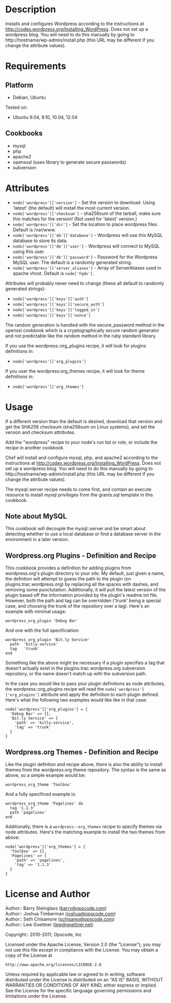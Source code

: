 Description
===========

Installs and configures Wordpress according to the instructions at http://codex.wordpress.org/Installing_WordPress. Does not set up a wordpress blog. You will need to do this manually by going to http://hostname/wp-admin/install.php (this URL may be different if you change the attribute values).

Requirements
============

Platform
--------

* Debian, Ubuntu

Tested on:

* Ubuntu 9.04, 9.10, 10.04, 12.04

Cookbooks
---------

* mysql
* php
* apache2
* opensssl (uses library to generate secure passwords)
* subversion

Attributes
==========

* `node['wordpress']['version']` - Set the version to download. Using 'latest' (the default) will install the most current version.
* `node['wordpress']['checksum']` - sha256sum of the tarball, make sure this matches for the version! (Not used for 'latest' version.)
* `node['wordpress']['dir']` - Set the location to place wordpress files. Default is /var/www.
* `node['wordpress']['db']['database']` - Wordpress will use this MySQL database to store its data.
* `node['wordpress']['db']['user']` - Wordpress will connect to MySQL using this user.
* `node['wordpress']['db']['password']` - Password for the Wordpress MySQL user. The default is a randomly generated string.
* `node['wordpress']['server_aliases']` - Array of ServerAliases used in apache vhost. Default is `node['fqdn']`.

Attributes will probably never need to change (these all default to randomly generated strings):

* `node['wordpress']['keys']['auth']`
* `node['wordpress']['keys']['secure_auth']`
* `node['wordpress']['keys']['logged_in']`
* `node['wordpress']['keys']['nonce']`

The random generation is handled with the secure_password method in the openssl cookbook which is a cryptographically secure random generator and not predictable like the random method in the ruby standard library.

If you use the wordpress::org_plugins recipe, it will look for plugins definitions in:

* `node['wordpress']['org_plugins']`

If you user the wordpress:org_themes recipe, it will look for theme definitions in:

* `node['wordpress']['org_themes']`


Usage
=====

If a different version than the default is desired, download that version and get the SHA256 checksum (sha256sum on Linux systems), and set the version and checksum attributes.

Add the "wordpress" recipe to your node's run list or role, or include the recipe in another cookbook.

Chef will install and configure mysql, php, and apache2 according to the instructions at http://codex.wordpress.org/Installing_WordPress. Does not set up a wordpress blog. You will need to do this manually by going to http://hostname/wp-admin/install.php (this URL may be different if you change the attribute values).

The mysql::server recipe needs to come first, and contain an execute resource to install mysql privileges from the grants.sql template in this cookbook.

## Note about MySQL

This cookbook will decouple the mysql::server and be smart about detecting whether to use a local database or find a database server in the environment in a later version.

## Wordpress.org Plugins - Definition and Recipe

This cookbook provides a definition for adding plugins from wordpress.org's plugin directory to your site. My default, just given a name, the defintion will attempt to guess the path to the plugin (on plugins.trac.wordpress.org) by replacing all the spaces with dashes, and removing some punctutation. Additionally, it will pull the latest version of the plugin based off the information provided by the plugin's readme.txt file. However, both the path and tag can be overridden ('trunk' being a special case, and choosing the trunk of the repository over a tag). Here's an example with minimal usage:

    wordpress_org_plugin 'Debug Bar'

And one with the full specificiation:

    wordpress_org_plugin 'Bit.ly Service'
      path  'bitly-service'
      tag   'trunk'
    end

Something like the above might be necessary if a plugin specifies a tag that doesn't actually exist in the plugins.trac.wordpress.org subversion repository, or the name doesn't match up with the subversion path. 

In the case you would like to pass your plugin definitions as node attributes, the wordpress::org_plugins recipe will read the `node['wordpress']['org_plugins']` attribute and apply the definition to each plugin defined. Here's what the following two examples would like like in that case:

    node['wordpress']['org_plugins'] = {
      'Debug Bar' => {},
      'Bit.ly Service' => {
        'path' => 'bitly-service',
        'tag' => 'trunk'
      }
    }

## Wordpress.org Themes - Definition and Recipe

Like the plugin defintion and recipe above, there is also the ability to install themes from the wordpress.org theme repository. The syntax is the same as above, so a simple example would be:

    wordpress_org_theme 'Toolbox'

And a fully specificed example is:

    wordpress_org_theme 'Pagelines' do
      tag '1.1.3'
      path 'pagelines'
    end

Additionally, there is a `wordpress::org_themes` recipe to specify themes via node attributes. Here's the matching example to install the two themes from above:

    node['wordpress']['org_themes'] = {
      'Toolbox' => {},
      'Pagelines' => {
        'path' => 'pagelines',
        'tag' => '1.1.3'
      }
    }

License and Author
==================

Author:: Barry Steinglass (barry@opscode.com)  
Author:: Joshua Timberman (joshua@opscode.com)  
Author:: Seth Chisamore (schisamo@opscode.com)  
Author:: Lew Goettner (lew@goettner.net)

Copyright:: 2010-2011, Opscode, Inc

Licensed under the Apache License, Version 2.0 (the "License");
you may not use this file except in compliance with the License.
You may obtain a copy of the License at

    http://www.apache.org/licenses/LICENSE-2.0

Unless required by applicable law or agreed to in writing, software
distributed under the License is distributed on an "AS IS" BASIS,
WITHOUT WARRANTIES OR CONDITIONS OF ANY KIND, either express or implied.
See the License for the specific language governing permissions and
limitations under the License.
